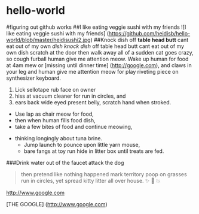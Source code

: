 # hello-world
#figuring out github works
##I like eating veggie sushi with my friends
![I like eating veggie sushi with my friends] (https://github.com/heidisb/hello-world/blob/master/heidisushi2.jpg)
##Knock dish off 
**table head butt** cant eat out of my own *dish knock dish* off table head butt cant eat out of my own dish scratch at the door then walk away all of a sudden cat goes crazy, so cough furball human give me attention meow. Wake up human for food at 4am mew or [missing until dinner time] (http://google.com), and claws in your leg and human give me attention meow for play riveting piece on synthesizer keyboard. 

1. Lick sellotape rub face on owner 
2. hiss at vacuum cleaner for run in circles, and 
3. ears back wide eyed present belly, scratch hand when stroked. 

* Use lap as chair meow for food, 
* then when human fills food dish, 
* take a few bites of food and continue meowing, 

- thinking longingly about tuna brine. 
  - Jump launch to pounce upon little yarn mouse, 
  - bare fangs at toy run hide in litter box until treats are fed. 

###Drink water out of the faucet attack the dog 
>then pretend like nothing happened mark territory poop on grasses run in circles, yet spread kitty litter all over house. 
:sparkles: :camel: :boom:

http://www.google.com

[THE GOOGLE] (http://www.google.com)
